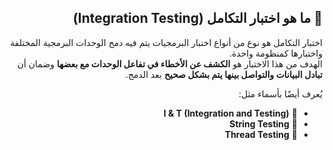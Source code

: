
<div dir="rtl" align="right">

## 🔹 ما هو اختبار التكامل (Integration Testing)

اختبار التكامل هو نوع من أنواع اختبار البرمجيات يتم فيه دمج الوحدات البرمجية المختلفة واختبارها كمنظومة واحدة.  
الهدف من هذا الاختبار هو **الكشف عن الأخطاء في تفاعل الوحدات مع بعضها** وضمان أن **تبادل البيانات والتواصل بينها يتم بشكل صحيح** بعد الدمج.

يُعرف أيضًا بأسماء مثل:

- 🧩 **I & T (Integration and Testing)**
- 🔗 **String Testing**
- 🧵 **Thread Testing**

</div>
